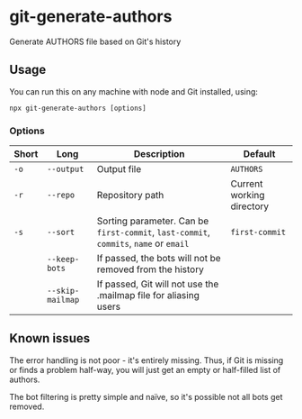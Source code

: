 # git-generate-authors

Generate AUTHORS file based on Git's history

## Usage

You can run this on any machine with node and Git installed, using:

`npx git-generate-authors [options]`

### Options

| Short | Long             | Description                                                                           | Default                   |
| ----- | ---------------- | ------------------------------------------------------------------------------------- | ------------------------- |
| `-o`  | `--output`       | Output file                                                                           | `AUTHORS`                 |
| `-r`  | `--repo`         | Repository path                                                                       | Current working directory |
| `-s`  | `--sort`         | Sorting parameter. Can be `first-commit`, `last-commit`, `commits`, `name` or `email` | `first-commit`            |
|       | `--keep-bots`    | If passed, the bots will not be removed from the history                              |                           |
|       | `--skip-mailmap` | If passed, Git will not use the .mailmap file for aliasing users                      |                           |

## Known issues

The error handling is not poor - it's entirely missing. Thus, if Git is missing or finds a problem
half-way, you will just get an empty or half-filled list of authors.

The bot filtering is pretty simple and naïve, so it's possible not all bots get removed.
